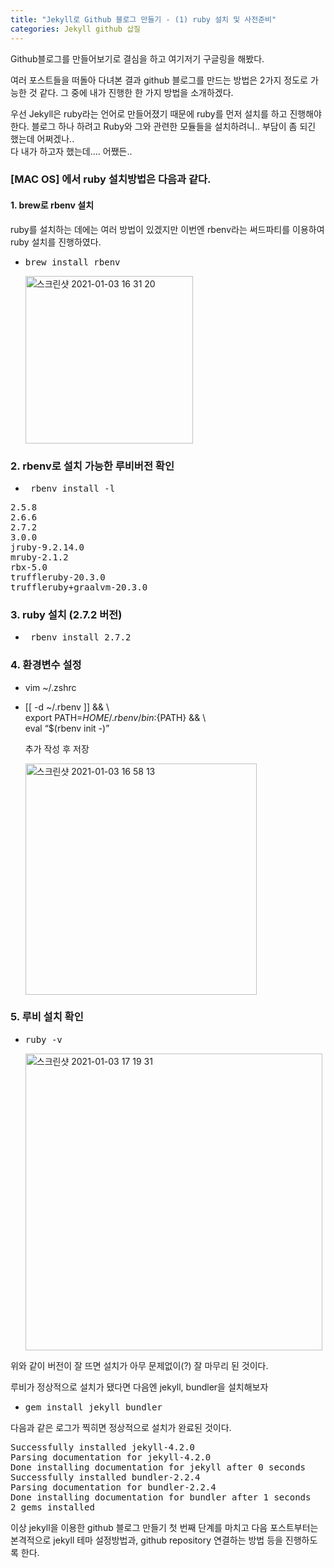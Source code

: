 ```yaml
---
title: "Jekyll로 Github 블로그 만들기 - (1) ruby 설치 및 사전준비"
categories: Jekyll github 삽질
---
```


Github블로그를 만들어보기로 결심을 하고 여기저기 구글링을 해봤다.

여러 포스트들을 떠돌아 다녀본 결과 github 블로그를 만드는 방법은 2가지 정도로 가능한 것 같다.
그 중에 내가 진행한 한 가지 방법을 소개하겠다.

우선 Jekyll은 ruby라는 언어로 만들어졌기 때문에 ruby를 먼저 설치를 하고 진행해야 한다.
블로그 하나 하려고 Ruby와 그와 관련한 모듈들을 설치하려니.. 부담이 좀 되긴 했는데 어쩌겠나..  
다 내가 하고자 했는데.... 어쨌든..


### [MAC OS] 에서 ruby 설치방법은 다음과 같다.


#### 1. brew로 rbenv 설치 
ruby를 설치하는 데에는 여러 방법이 있겠지만 이번엔 rbenv라는 써드파티를 이용하여 ruby 설치를 진행하였다.
- <pre>brew install rbenv   </pre>
<ol><img width="268" alt="스크린샷 2021-01-03 16 31 20" src="https://user-images.githubusercontent.com/42923027/103474354-63603b80-4de6-11eb-8ca4-5d4859a03843.png"> 
</ol>

### 2. rbenv로 설치 가능한 루비버전 확인
- <pre> rbenv install -l </pre>
<pre>2.5.8
2.6.6
2.7.2
3.0.0
jruby-9.2.14.0
mruby-2.1.2
rbx-5.0
truffleruby-20.3.0
truffleruby+graalvm-20.3.0
</pre>

### 3. ruby 설치 (2.7.2 버전)
- <pre> rbenv install 2.7.2 </pre>

### 4. 환경변수 설정  
  - vim ~/.zshrc  
  - [[ -d ~/.rbenv ]] && \  
         export PATH=${HOME}/.rbenv/bin:${PATH} && \  
         eval “$(rbenv init -)”  
    
    추가 작성 후 저장
  
<ol><img width="370" alt="스크린샷 2021-01-03 16 58 13" src="https://user-images.githubusercontent.com/42923027/103474387-a5897d00-4de6-11eb-88f9-b97b628093a2.png">
</ol>

### 5. 루비 설치 확인
  - <pre>ruby -v </pre>
  
  
<ol><img width="475" alt="스크린샷 2021-01-03 17 19 31" src="https://user-images.githubusercontent.com/42923027/103474508-f3eb4b80-4de7-11eb-958d-a2fb303671f5.png">
</ol>

위와 같이 버전이 잘 뜨면 설치가 아무 문제없이(?) 잘 마무리 된 것이다.


루비가 정상적으로 설치가 됐다면 다음엔 jekyll, bundler을 설치해보자

- <pre>gem install jekyll bundler</pre> 

다음과 같은 로그가 찍히면 정상적으로 설치가 완료된 것이다.

<pre>Successfully installed jekyll-4.2.0
Parsing documentation for jekyll-4.2.0
Done installing documentation for jekyll after 0 seconds
Successfully installed bundler-2.2.4
Parsing documentation for bundler-2.2.4
Done installing documentation for bundler after 1 seconds
2 gems installed
</pre>


이상 jekyll을 이용한 github 블로그 만들기 첫 번째 단계를 마치고 다음 포스트부터는
본격적으로 jekyll 테마 설정방법과, github repository 연결하는 방법 등을 진행하도록 한다.


